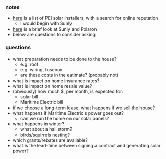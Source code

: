 
### notes

* [here](./solar_JUN_2021.md) is a list of PEI solar installers, with a search for online reputation
    - I would begin with Sunly
* [here](./solar_JUL_2021.md) is a brief look at Sunly and Polaron 
* below are questions to consider asking

### questions

* what preparation needs to be done to the house?
    - e.g. roof
    - e.g. wiring, fusebox
    - are these costs in the estimate? (probably not)
* what is impact on home insurance rates?
* what is impact on home resale value?
* (obviously) how much $, per month, is expected for:
    - solar bill
    - Maritime Electric bill
* if we choose a long-term lease, what happens if we sell the house?
* what happens if Maritime Electric's power goes out?
    - can we run the home on our solar panels?
* what happens in winter?
    - what about a hail storm?
    - birds/squirrels nesting?
* which grants/rebates are available?
* what is the lead-time between signing a contract and generating solar power?

